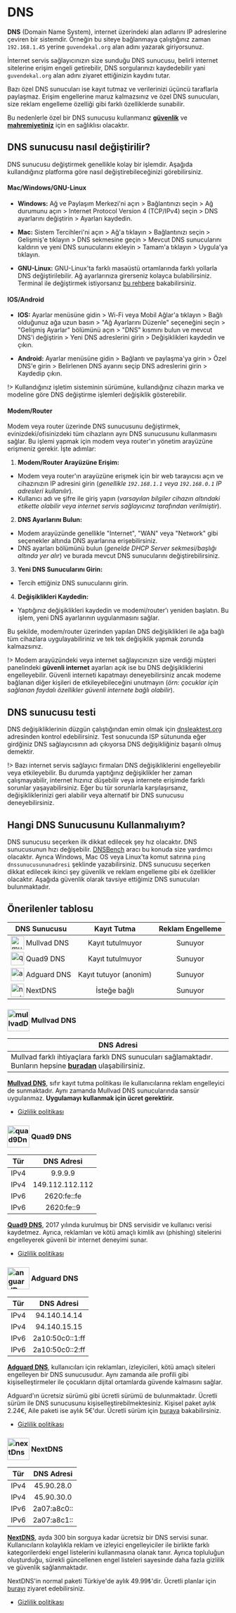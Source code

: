 <!-- NOTLAR
 - Bu içerik halihazırda yazılmıştır. İçerik içinde ekleme yapma yada düzeltme yapma ihtiyacı yoksa değişiklik yapmanız önerilmez. Uygulama önerilerine ekleme yapmak isterseniz, eklenen diğer uygulamaların kalitesinde olmasına özen gösteriniz.
 - Tablo eklemeyi unutmayın
 - Uygun görseller eklemeyi unutmayın.
 - İçerik kuralları ve ekleme yapmak sayfalarını ziyaret edebilirsiniz -->

# DNS

**DNS** (Domain Name System), internet üzerindeki alan adlarını IP adreslerine çeviren bir sistemdir. Örneğin bu siteye bağlanmaya çalıştığınız zaman `192.168.1.45` yerine `guvendekal.org` alan adını yazarak giriyorsunuz.

İnternet servis sağlayıcınızın size sunduğu DNS sunucusu, belirli internet sitelerine erişim engeli getirebilir, DNS sorgularınızı kaydedebilir yani `guvendekal.org` alan adını ziyaret ettiğinizin kaydını tutar.

Bazı özel DNS sunucuları ise kayıt tutmaz ve verilerinizi üçüncü taraflarla paylaşmaz. Erişim engellerine maruz kalmazsınız ve özel DNS sunucuları, size reklam engelleme özelliği gibi farklı özelliklerde sunabilir.

Bu nedenlerle özel bir DNS sunucusu kullanmanız [**güvenlik**](https://guvendekal.org/#/guvenlik) ve [**mahremiyetiniz**](https://guvendekal.org/#/mahremiyet) için en sağlıklısı olacaktır.

## DNS sunucusu nasıl değiştirilir?

DNS sunucusu değiştirmek genellikle kolay bir işlemdir. Aşağıda kullandığınız platforma göre nasıl değiştirebileceğinizi görebilirsiniz.

#### Mac/Windows/GNU-Linux

- **Windows:** Ağ ve Paylaşım Merkezi'ni açın > Bağlantınızı seçin > Ağ durumunu açın > Internet Protocol Version 4 (TCP/IPv4) seçin > DNS ayarlarını değiştirin > Ayarları kaydedin.

- **Mac:** Sistem Tercihleri'ni açın > Ağ'a tıklayın > Bağlantınızı seçin > Gelişmiş'e tıklayın > DNS sekmesine geçin > Mevcut DNS sunucularını kaldırın ve yeni DNS sunucularını ekleyin > Tamam'a tıklayın > Uygula'ya tıklayın.

- **GNU-Linux:** GNU-Linux'ta farklı masaüstü ortamlarında farklı yollarla DNS değiştirilebilir. Ağ ayarlarınıza girerseniz kolayca bulabilirsiniz. Terminal ile değiştirmek istiyorsanız [bu rehbere](https://www.linuxfordevices.com/tutorials/linux/change-dns-on-linux) bakabilirsiniz.

#### IOS/Android

- **IOS:** Ayarlar menüsüne gidin > Wi-Fi veya Mobil Ağlar'a tıklayın > Bağlı olduğunuz ağa uzun basın > "Ağ Ayarlarını Düzenle" seçeneğini seçin > "Gelişmiş Ayarlar" bölümünü açın > "DNS" kısmını bulun ve mevcut DNS'i değiştirin > Yeni DNS adreslerini girin > Değişiklikleri kaydedin ve çıkın.

- **Android:** Ayarlar menüsüne gidin > Bağlantı ve paylaşma'ya girin > Özel DNS'e girin > Belirlenen DNS ayarını seçip DNS adreslerini girin > Kaydedip çıkın.

!> Kullandığınız işletim sisteminin sürümüne, kullandığınız cihazın marka ve modeline göre DNS değiştirme işlemleri değişiklik gösterebilir.

#### Modem/Router

Modem veya router üzerinde DNS sunucusunu değiştirmek, evinizdeki/ofisinizdeki tüm cihazların aynı DNS sunucusunu kullanmasını sağlar. Bu işlemi yapmak için modem veya router'ın yönetim arayüzüne erişmeniz gerekir. İşte adımlar:

1. **Modem/Router Arayüzüne Erişim:**
 - Modem veya router'ın arayüzüne erişmek için bir web tarayıcısı açın ve cihazınızın IP adresini girin (_genellikle `192.168.1.1` veya `192.168.0.1` IP adresleri kullanılır_).
 - Kullanıcı adı ve şifre ile giriş yapın (_varsayılan bilgiler cihazın altındaki etikette olabilir veya internet servis sağlayıcınız tarafından verilmiştir_).
2. **DNS Ayarlarını Bulun:**
 - Modem arayüzünde genellikle "Internet", "WAN" veya "Network" gibi seçenekler altında DNS ayarlarına erişebilirsiniz.
 - DNS ayarları bölümünü bulun (_genelde DHCP Server sekmesi/başlığı altında yer alır_) ve burada mevcut DNS sunucularını değiştirebilirsiniz.
3. **Yeni DNS Sunucularını Girin:**
 - Tercih ettiğiniz DNS sunucularını girin.
4. **Değişiklikleri Kaydedin:**
 - Yaptığınız değişiklikleri kaydedin ve modemi/router'ı yeniden başlatın. Bu işlem, yeni DNS ayarlarının uygulanmasını sağlar.

Bu şekilde, modem/router üzerinden yapılan DNS değişiklikleri ile ağa bağlı tüm cihazlara uygulayabiliriniz ve tek tek değişiklik yapmak zorunda kalmazsınız.

!> Modem arayüzündeki veya internet sağlayıcınızın size verdiği müşteri panelindeki **güvenli internet** ayarları açık ise bu DNS değişikliklerini engelleyebilir. Güvenli interneti kapatmayı deneyebilirsiniz ancak modeme bağlanan diğer kişileri de etkileyebileceğini unutmayın (_örn: çocuklar için sağlanan faydalı özellikler güvenli internete bağlı olabilir_).

## DNS sunucusu testi

DNS değişikliklerinin düzgün çalıştığından emin olmak için [dnsleaktest.org](https://dnsleaktest.org/dns-leak-test) adresinden kontrol edebilirsiniz. Test sonucunda ISP sütununda eğer girdğiniz DNS sağlayıcısının adı çıkıyorsa DNS değişikliğiniz başarılı olmuş demektir.

!> Bazı internet servis sağlayıcı firmaları DNS değişikliklerini engelleyebilir veya etkileyebilir. Bu durumda yaptığınız değişiklikler her zaman çalışmayabilir, internet hızınız düşebilir veya internete erişimde farklı sorunlar yaşayabilirsiniz. Eğer bu tür sorunlarla karşılaşırsanız, değişikliklerinizi geri alabilir veya alternatif bir DNS sunucusu deneyebilirsiniz.

## Hangi DNS Sunucusunu Kullanmalıyım?

DNS sunucusu seçerken ilk dikkat edilecek şey hız olacaktır. DNS sunucusunun hızı değişebilir. [DNSBench](https://www.grc.com/dns/benchmark.htm) aracı bu konuda size yardımcı olacaktır. Ayrıca Windows, Mac OS veya Linux'ta komut satırına `ping dnssunucusununadresi` şeklinde yazabilirsiniz.
DNS sunucusu seçerken dikkat edilecek ikinci şey güvenlik ve reklam engelleme gibi ek özellikler olacaktır. Aşağıda güvenlik olarak tavsiye ettiğimiz DNS sunucuları bulunmaktadır.

## Önerilenler tablosu

| DNS Sunucusu | Kayıt Tutma | Reklam Engelleme |
|--------------|:-----------:|:----------------:|
| <span style="display: inline-block; vertical-align: middle;"><img src="docs/images/mullvadvpn-icon.png" alt="mullvadDns" style="width: 30px; height: 30px;"> </span> <span style="display: inline-block; vertical-align: middle;"> Mullvad DNS </span> | Kayıt tutulmuyor | Sunuyor |
| <span style="display: inline-block; vertical-align: middle;"><img src="docs/images/quad9-icon.png" alt="quad9Dns" style="width: 30px; height: 30px;"> </span> <span style="display: inline-block; vertical-align: middle;"> Quad9 DNS </span> | Kayıt tutulmuyor | Sunuyor |
| <span style="display: inline-block; vertical-align: middle;"><img src="docs/images/adguarddns-icon.png" alt="anguardDns" style="width: 30px; height: 30px;"> </span> <span style="display: inline-block; vertical-align: middle;"> Adguard DNS </span> | Kayıt tutuyor (anonim) | Sunuyor |
| <span style="display: inline-block; vertical-align: middle;"><img src="docs/images/nextdns-icon.png" alt="nextDns" style="width: 30px; height: 30px;"> </span> <span style="display: inline-block; vertical-align: middle;"> NextDNS </span> | İsteğe bağlı | Sunuyor |

### <span style="display: inline-block; vertical-align: middle;"><img src="docs/images/mullvadvpn-icon.png" alt="mullvadDns" style="width: 50px; height: 50px;"> </span> <span style="display: inline-block; vertical-align: middle;"> Mullvad DNS

| DNS Adresi |
| --- |
| Mullvad farklı ihtiyaçlara farklı DNS sunucuları sağlamaktadır. Bunların hepsine [**buradan**](https://mullvad.net/en/help/dns-over-https-and-dns-over-tls) ulaşabilirsiniz. |

[**Mullvad DNS**](https://mullvad.net/tr/help/dns-over-https-and-dns-over-tls), sıfır kayıt tutma politikası ile kullanıcılarına reklam engelleyici de sunmaktadır. Aynı zamanda Mullvad DNS sunucularında sansür uygulanmaz. **Uygulamayı kullanmak için ücret gerektirir.**

- [Gizlilik politikası](https://mullvad.net/en/help/privacy-policy)

### <span style="display: inline-block; vertical-align: middle;"><img src="docs/images/quad9-icon.png" alt="quad9Dns" style="width: 50px; height: 50px;"> </span> <span style="display: inline-block; vertical-align: middle;"> Quad9 DNS

| Tür | DNS Adresi |
| --- |:----------:|
| IPv4 | 9.9.9.9 |
| IPv4 | 149.112.112.112 |
| IPv6 | 2620:fe::fe |
| IPv6 | 2620:fe::9 |

[**Quad9 DNS**](https://www.quad9.net/), 2017 yılında kurulmuş bir DNS servisidir ve kullanıcı verisi kaydetmez. Ayrıca, reklamları ve kötü amaçlı kimlik avı (phishing) sitelerini engelleyerek güvenli bir internet deneyimi sunar.

- [Gizlilik politikası](https://www.quad9.net/privacy/policy/)

### <span style="display: inline-block; vertical-align: middle;"><img src="docs/images/adguarddns-icon.png" alt="anguardDns" style="width: 50px; height: 50px;"> </span> <span style="display: inline-block; vertical-align: middle;"> Adguard DNS

| Tür | DNS Adresi |
| --- |:----------:|
| IPv4 | 94.140.14.14 |
| IPv4 | 94.140.15.15 |
| IPv6 | 2a10:50c0::1:ff |
| IPv6 | 2a10:50c0::2:ff |

[**Adguard DNS**](https://adguard-dns.io/tr/welcome.html), kullanıcıları için reklamları, izleyicileri, kötü amaçlı siteleri engelleyen bir DNS sunucusudur. Aynı zamanda aile profili gibi kişiselleştirmeler ile çocukların dijital ortamlarda güvende kalmasını sağlar.

Adguard'ın ücretsiz sürümü gibi ücretli sürümü de bulunmaktadır. Ücretli sürüm ile DNS sunucusunu kişiselleştirebilmektesiniz. Kişisel paket aylık 2.24€, Aile paketi ise aylık 5€'dur. Ücretli sürüm için [buraya](https://adguard.com/en/license.html) bakabilirsiniz.

- [Gizlilik politikası](https://adguard.com/en/privacy/home.html)

### <span style="display: inline-block; vertical-align: middle;"><img src="docs/images/nextdns-icon.png" alt="nextDns" style="width: 50px; height: 50px;"> </span> <span style="display: inline-block; vertical-align: middle;"> NextDNS

| Tür | DNS Adresi |
| --- |:----------:|
| IPv4 | 45.90.28.0 |
| IPv4 | 45.90.30.0 |
| IPv6 | 2a07:a8c0:: |
| IPv6 | 2a07:a8c1:: |

[**NextDNS**](https://nextdns.io/), ayda 300 bin sorguya kadar ücretsiz bir DNS servisi sunar. Kullanıcıların kolaylıkla reklam ve izleyici engelleyiciler ile birlikte farklı kategorilerdeki engel listelerini kullanmasına olanak tanır. Ayrıca topluluğun oluşturduğu, sürekli güncellenen engel listeleri sayesinde daha fazla gizlilik ve güvenlik sağlanmaktadır.

NextDNS'in normal paketi Türkiye'de aylık 49.99₺'dir. Ücretli planlar için [burayı](https://nextdns.io/pricing) ziyaret edebilirsiniz.

- [Gizlilik politikası](https://nextdns.io/privacy)
